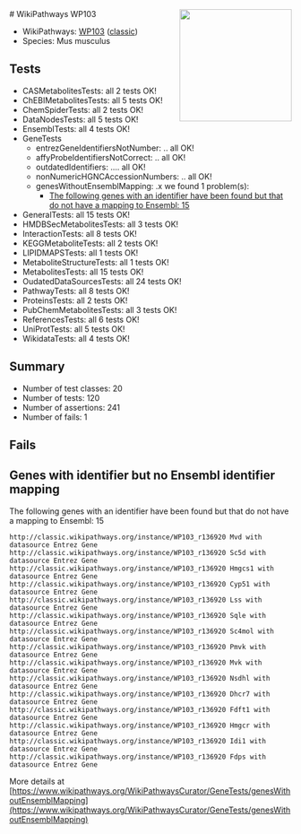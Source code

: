 <img style="float: right; width: 200px" src="https://upload.wikimedia.org/wikipedia/commons/thumb/8/83/Wplogo_with_text_500.png/640px-Wplogo_with_text_500.png" />
# WikiPathways WP103

* WikiPathways: [WP103](https://wikipathways.org/pathways/WP103) ([classic](https://classic.wikipathways.org/instance/WP103))
* Species: Mus musculus
## Tests
* CASMetabolitesTests: all 2 tests OK!
* ChEBIMetabolitesTests: all 5 tests OK!
* ChemSpiderTests: all 2 tests OK!
* DataNodesTests: all 5 tests OK!
* EnsemblTests: all 4 tests OK!
* GeneTests
    * entrezGeneIdentifiersNotNumber: .. all OK!
    * affyProbeIdentifiersNotCorrect: .. all OK!
    * outdatedIdentifiers: .... all OK!
    * nonNumericHGNCAccessionNumbers: .. all OK!
    * genesWithoutEnsemblMapping: .x we found 1 problem(s):
        * [The following genes with an identifier have been found but that do not have a mapping to Ensembl: 15](#c4e54312)
* GeneralTests: all 15 tests OK!
* HMDBSecMetabolitesTests: all 3 tests OK!
* InteractionTests: all 8 tests OK!
* KEGGMetaboliteTests: all 2 tests OK!
* LIPIDMAPSTests: all 1 tests OK!
* MetaboliteStructureTests: all 1 tests OK!
* MetabolitesTests: all 15 tests OK!
* OudatedDataSourcesTests: all 24 tests OK!
* PathwayTests: all 8 tests OK!
* ProteinsTests: all 2 tests OK!
* PubChemMetabolitesTests: all 3 tests OK!
* ReferencesTests: all 6 tests OK!
* UniProtTests: all 5 tests OK!
* WikidataTests: all 4 tests OK!


## Summary

* Number of test classes: 20
* Number of tests: 120
* Number of assertions: 241
* Number of fails: 1

## Fails

<a name="c4e54312" />

## Genes with identifier but no Ensembl identifier mapping

The following genes with an identifier have been found but that do not have a mapping to Ensembl: 15
```
http://classic.wikipathways.org/instance/WP103_r136920 Mvd with datasource Entrez Gene
http://classic.wikipathways.org/instance/WP103_r136920 Sc5d with datasource Entrez Gene
http://classic.wikipathways.org/instance/WP103_r136920 Hmgcs1 with datasource Entrez Gene
http://classic.wikipathways.org/instance/WP103_r136920 Cyp51 with datasource Entrez Gene
http://classic.wikipathways.org/instance/WP103_r136920 Lss with datasource Entrez Gene
http://classic.wikipathways.org/instance/WP103_r136920 Sqle with datasource Entrez Gene
http://classic.wikipathways.org/instance/WP103_r136920 Sc4mol with datasource Entrez Gene
http://classic.wikipathways.org/instance/WP103_r136920 Pmvk with datasource Entrez Gene
http://classic.wikipathways.org/instance/WP103_r136920 Mvk with datasource Entrez Gene
http://classic.wikipathways.org/instance/WP103_r136920 Nsdhl with datasource Entrez Gene
http://classic.wikipathways.org/instance/WP103_r136920 Dhcr7 with datasource Entrez Gene
http://classic.wikipathways.org/instance/WP103_r136920 Fdft1 with datasource Entrez Gene
http://classic.wikipathways.org/instance/WP103_r136920 Hmgcr with datasource Entrez Gene
http://classic.wikipathways.org/instance/WP103_r136920 Idi1 with datasource Entrez Gene
http://classic.wikipathways.org/instance/WP103_r136920 Fdps with datasource Entrez Gene
```

More details at [https://www.wikipathways.org/WikiPathwaysCurator/GeneTests/genesWithoutEnsemblMapping](https://www.wikipathways.org/WikiPathwaysCurator/GeneTests/genesWithoutEnsemblMapping)

